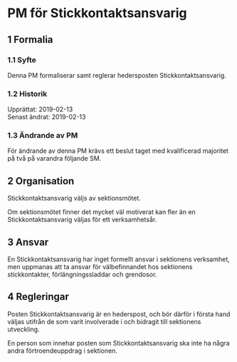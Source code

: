 # PM för Stickkontaktsansvarig

## 1 Formalia
### 1.1 Syfte
Denna PM formaliserar samt reglerar hedersposten Stickkontaktsansvarig.

### 1.2 Historik
Upprättat: 2019-02-13  
Senast ändrat: 2019-02-13

### 1.3 Ändrande av PM
För ändrande av denna PM krävs ett beslut taget med kvalificerad majoritet på två på varandra följande SM.

## 2 Organisation
Stickkontaktsansvarig väljs av sektionsmötet.

Om sektionsmötet finner det mycket väl motiverat kan fler än en Stickkontaktsansvarig väljas för ett verksamhetsår.

## 3 Ansvar
En Stickkontaktsansvarig har inget formellt ansvar i sektionens verksamhet, men uppmanas att ta ansvar för välbefinnandet hos sektionens stickkontakter, förlängningssladdar och grendosor.

## 4 Regleringar
Posten Stickkontaktsansvarig är en hederspost, och bör därför i första hand väljas utifrån de som varit involverade i och bidragit till sektionens utveckling.

En person som innehar posten som Stickkontaktsansvarig ska inte ha några andra förtroendeuppdrag i sektionen.

